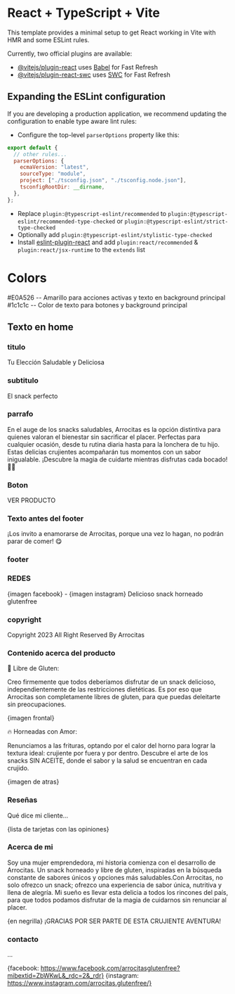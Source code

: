 # React + TypeScript + Vite

This template provides a minimal setup to get React working in Vite with HMR and some ESLint rules.

Currently, two official plugins are available:

- [@vitejs/plugin-react](https://github.com/vitejs/vite-plugin-react/blob/main/packages/plugin-react/README.md) uses [Babel](https://babeljs.io/) for Fast Refresh
- [@vitejs/plugin-react-swc](https://github.com/vitejs/vite-plugin-react-swc) uses [SWC](https://swc.rs/) for Fast Refresh

## Expanding the ESLint configuration

If you are developing a production application, we recommend updating the configuration to enable type aware lint rules:

- Configure the top-level `parserOptions` property like this:

```js
export default {
  // other rules...
  parserOptions: {
    ecmaVersion: "latest",
    sourceType: "module",
    project: ["./tsconfig.json", "./tsconfig.node.json"],
    tsconfigRootDir: __dirname,
  },
};
```

- Replace `plugin:@typescript-eslint/recommended` to `plugin:@typescript-eslint/recommended-type-checked` or `plugin:@typescript-eslint/strict-type-checked`
- Optionally add `plugin:@typescript-eslint/stylistic-type-checked`
- Install [eslint-plugin-react](https://github.com/jsx-eslint/eslint-plugin-react) and add `plugin:react/recommended` & `plugin:react/jsx-runtime` to the `extends` list

# Colors

#E0A526 -- Amarillo para acciones activas y texto en background principal
#1c1c1c -- Color de texto para botones y background principal

## Texto en home

### titulo

Tu Elección Saludable y Deliciosa

### subtitulo

El snack perfecto

### parrafo

En el auge de los snacks saludables, Arrocitas es la opción distintiva para quienes valoran el bienestar sin sacrificar el placer. Perfectas para cualquier ocasión, desde tu rutina diaria hasta para la lonchera de tu hijo. Estas delicias crujientes acompañarán tus momentos con un sabor inigualable. ¡Descubre la magia de cuidarte mientras disfrutas cada bocado! 🌿✨

### Boton

VER PRODUCTO

### Texto antes del footer

¡Los invito a enamorarse de Arrocitas, porque una vez lo hagan, no podrán parar de comer! 😋

### footer

### REDES

{imagen facebook} - {imagen instagram}
Delicioso snack horneado glutenfree

### copyright

Copyright 2023 All Right Reserved By Arrocitas

### Contenido acerca del producto

🌾 Libre de Gluten:

Creo firmemente que todos deberíamos disfrutar de un snack delicioso, independientemente de las restricciones dietéticas. Es por eso que Arrocitas son completamente libres de gluten, para que puedas deleitarte sin preocupaciones.

{imagen frontal}

🔥 Horneadas con Amor:

Renunciamos a las frituras, optando por el calor del horno para lograr la textura ideal: crujiente por fuera y por dentro. Descubre el arte de los snacks SIN ACEITE, donde el sabor y la salud se encuentran en cada crujido.

{imagen de atras}

### Reseñas

Qué dice mi cliente...

{lista de tarjetas con las opiniones}

### Acerca de mi

Soy una mujer emprendedora, mi historia comienza con el desarrollo de Arrocitas. Un snack horneado y libre de gluten, inspiradas en la búsqueda constante de sabores únicos y opciones más saludables.Con Arrocitas, no solo ofrezco un snack; ofrezco una experiencia de sabor única, nutritiva y llena de alegría. Mi sueño es llevar esta delicia a todos los rincones del país, para que todos podamos disfrutar de la magia de cuidarnos sin renunciar al placer.

{en negrilla}
¡GRACIAS POR SER PARTE DE ESTA CRUJIENTE AVENTURA!

### contacto

...

{facebook: https://www.facebook.com/arrocitasglutenfree?mibextid=ZbWKwL&_rdc=2&_rdr}
{instagram: https://www.instagram.com/arrocitas.glutenfree/}
